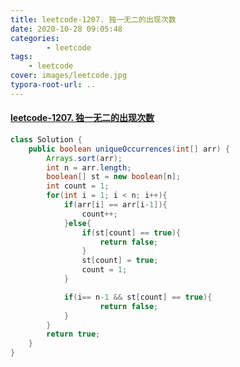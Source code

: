 ```yaml
---
title: leetcode-1207. 独一无二的出现次数
date: 2020-10-28 09:05:48
categories: 
		- leetcode
tags: 
	- leetcode
cover: images/leetcode.jpg
typora-root-url: ..
---
```


#### [leetcode-1207. 独一无二的出现次数](https://leetcode-cn.com/problems/unique-number-of-occurrences/)

```java
class Solution {
    public boolean uniqueOccurrences(int[] arr) {
        Arrays.sort(arr);
        int n = arr.length;
        boolean[] st = new boolean[n];
        int count = 1;
        for(int i = 1; i < n; i++){
            if(arr[i] == arr[i-1]){
                count++;
            }else{
                if(st[count] == true){
                    return false;
                }
                st[count] = true;
                count = 1;
            }

            if(i== n-1 && st[count] == true){
                    return false;
            }
        }
        return true;
    }
}
```

